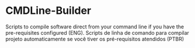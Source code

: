 # CMDLine-Builder
Scripts to compile software direct from your command line if you have the pre-requisites configured (ENG). Scripts de linha de comando para compilar projeto automaticamente se você tiver os pré-requisitos atendidos (PTBR)
